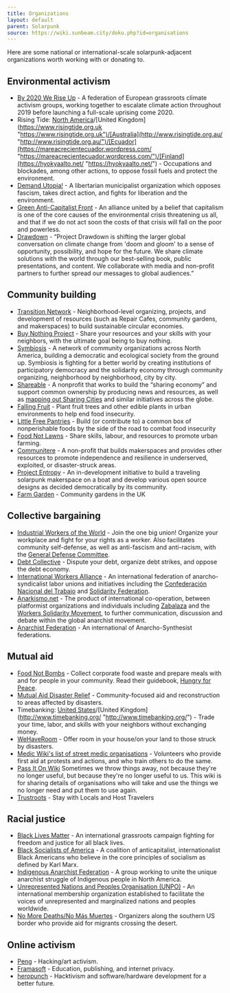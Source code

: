 ```yaml
---
title: Organizations
layout: default
parent: Solarpunk
source: https://wiki.sunbeam.city/doku.php?id=organisations
---
```

Here are some national or international-scale solarpunk-adjacent organizations worth working with or donating to.

## Environmental activism

-   [By 2020 We Rise Up](https://by2020weriseup.net/ "https://by2020weriseup.net/") - A federation of European grassroots climate activism groups, working together to escalate climate action throughout 2019 before launching a full-scale uprising come 2020.
-   Rising Tide: [North America](https://risingtidenorthamerica.org/ "https://risingtidenorthamerica.org/")/[United Kingdom](https://www.risingtide.org.uk "https://www.risingtide.org.uk")/[Australia](http://www.risingtide.org.au/ "http://www.risingtide.org.au/")/[Ecuador](https://mareacrecientecuador.wordpress.com/ "https://mareacrecientecuador.wordpress.com/")/[Finland](https://hyokyaalto.net/ "https://hyokyaalto.net/") - Occupations and blockades, among other actions, to oppose fossil fuels and protect the environment.
-   [Demand Utopia!](http://demandutopia.net/ "http://demandutopia.net/") - A libertarian municipalist organization which opposes fascism, takes direct action, and fights for liberation and the environment.
-   [Green Anti-Capitalist Front](https://greenanticapitalist.org/ "https://greenanticapitalist.org/") - An alliance united by a belief that capitalism is one of the core causes of the environmental crisis threatening us all, and that if we do not act soon the costs of that crisis will fall on the poor and powerless.
-   [Drawdown](https://www.drawdown.org/ "https://www.drawdown.org/") - “Project Drawdown is shifting the larger global conversation on climate change from 'doom and gloom' to a sense of opportunity, possibility, and hope for the future. We share climate solutions with the world through our best-selling book, public presentations, and content. We collaborate with media and non-profit partners to further spread our messages to global audiences.”  

## Community building

-   [Transition Network](https://transitionnetwork.org/ "https://transitionnetwork.org/") - Neighborhood-level organizing, projects, and development of resources (such as Repair Cafes, community gardens, and makerspaces) to build sustainable circular economies.
-   [Buy Nothing Project](https://buynothingproject.org/ "https://buynothingproject.org/") - Share your resources and your skills with your neighbors, with the ultimate goal being to buy nothing.
-   [Symbiosis](https://www.symbiosis-revolution.org/ "https://www.symbiosis-revolution.org/") - A network of community organizations across North America, building a democratic and ecological society from the ground up. Symbiosis is fighting for a better world by creating institutions of participatory democracy and the solidarity economy through community organizing, neighborhood by neighborhood, city by city.
-   [Shareable](https://www.shareable.net/ "https://www.shareable.net/") - A nonprofit that works to build the “sharing economy” and support common ownership by producing news and resources, as well as [mapping out Sharing Cities](https://www.shareable.net/community-maps "https://www.shareable.net/community-maps") and similar initiatives across the globe.
-   [Falling Fruit](https://fallingfruit.org/ "https://fallingfruit.org/") - Plant fruit trees and other edible plants in urban environments to help end food insecurity.
-   [Little Free Pantries](http://www.littlefreepantry.org/ "http://www.littlefreepantry.org/") - Build (or contribute to) a common box of nonperishable foods by the side of the road to combat food insecurity
-   [Food Not Lawns](http://www.foodnotlawns.com/ "http://www.foodnotlawns.com/") - Share skills, labour, and resources to promote urban farming.
-   [Communitere](http://communitere.org/ "http://communitere.org/") - A non-profit that builds makerspaces and provides other resources to promote independence and resilience in underserved, exploited, or disaster-struck areas.
-   [Project Entropy](http://www.project-entropy.com/ "http://www.project-entropy.com/") - An in-development initiative to build a traveling solarpunk makerspace on a boat and develop various open source designs as decided democratically by its community.
-   [Farm Garden](https://www.farmgarden.org.uk/ "https://www.farmgarden.org.uk/") - Community gardens in the UK

## Collective bargaining

-   [Industrial Workers of the World](https://iww.org/ "https://iww.org/") - Join the one big union! Organize your workplace and fight for your rights as a worker. Also facilitates community self-defense, as well as anti-fascism and anti-racism, with the [General Defense Committee](https://iww.org/projects/gdc "https://iww.org/projects/gdc").
-   [Debt Collective](https://debtcollective.org/ "https://debtcollective.org/") - Dispute your debt, organize debt strikes, and oppose the debt economy.
-   [International Workers Alliance](http://www.iwa-ait.org/ "http://www.iwa-ait.org/") - An international federation of anarcho-syndicalist labor unions and initiatives including the [Confederación Nacional del Trabajo](http://www.cnt.es/ "http://www.cnt.es/") and [Solidarity Federation](http://www.solfed.org.uk/ "http://www.solfed.org.uk/").
-   [Anarkismo.net](http://anarkismo.net "http://anarkismo.net") - The product of international co-operation, between platformist organizations and individuals including [Zabalaza](https://zabalaza.net/ "https://zabalaza.net/") and the [Workers Solidarity Movement](http://www.wsm.ie/ "http://www.wsm.ie/"), to further communication, discussion and debate within the global anarchist movement.
-   [Anarchist Federation](https://i-f-a.org/ "https://i-f-a.org/") - An international of Anarcho-Synthesist federations.

## Mutual aid

-   [Food Not Bombs](http://foodnotbombs.net/new_site/ "http://foodnotbombs.net/new_site/") - Collect corporate food waste and prepare meals with and for people in your community. Read their guidebook, [Hungry for Peace](https://www.foodnotbombs.net/hungry_for_peace_book.pdf "https://www.foodnotbombs.net/hungry_for_peace_book.pdf").
-   [Mutual Aid Disaster Relief](https://mutualaiddisasterrelief.org/ "https://mutualaiddisasterrelief.org/") - Community-focused aid and reconstruction to areas affected by disasters.
-   Timebanking: [United States](https://timebanks.org/ "https://timebanks.org/")/[United Kingdom](http://www.timebanking.org/ "http://www.timebanking.org/") - Trade your time, labor, and skills with your neighbors without exchanging money.
-   [WeHaveRoom](https://wehaveroom.net/ "https://wehaveroom.net/") - Offer room in your house/on your land to those struck by disasters.
-   [Medic Wiki's list of street medic organisations](http://medic.wikia.com/wiki/List_of_street_medic_organizations "http://medic.wikia.com/wiki/List_of_street_medic_organizations") - Volunteers who provide first aid at protests and actions, and who train others to do the same.
-   [Pass It On Wiki](https://sites.google.com/view/pass-it-on-wiki/home?authuser=0 "https://sites.google.com/view/pass-it-on-wiki/home?authuser=0") Sometimes we throw things away, not because they're no longer useful, but because they're no longer useful to us. This wiki is for sharing details of organisations who will take and use the things we no longer need and put them to use again.
-   [Trustroots](https://www.trustroots.org/ "https://www.trustroots.org/") - Stay with Locals and Host Travelers

## Racial justice

-   [Black Lives Matter](https://blacklivesmatter.com/ "https://blacklivesmatter.com/") - An international grassroots campaign fighting for freedom and justice for all black lives.
-   [Black Socialists of America](https://blacksocialists.us/ "https://blacksocialists.us/") - A coalition of anticapitalist, internationalist Black Americans who believe in the core principles of socialism as defined by Karl Marx.
-   [Indigenous Anarchist Federation](https://twitter.com/IAF__FAI "https://twitter.com/IAF__FAI") - A group working to unite the unique anarchist struggle of Indigenous people in North America.
-   [Unrepresented Nations and Peoples Organisation (UNPO)](https://www.unpo.org/ "https://www.unpo.org/") - An international membership organization established to facilitate the voices of unrepresented and marginalized nations and peoples worldwide.
-   [No More Deaths/No Más Muertes](http://www.nomoredeaths.org "http://www.nomoredeaths.org") - Organizers along the southern US border who provide aid for migrants crossing the desert.

## Online activism

-   [Peng](https://pen.gg/ "https://pen.gg/") - Hacking/art activism.
-   [Framasoft](https://framasoft.org/en/ "https://framasoft.org/en/") - Education, publishing, and internet privacy.
-   [heropunch](https://heropunch.io/ "https://heropunch.io/") - Hacktivism and software/hardware development for a better future.
